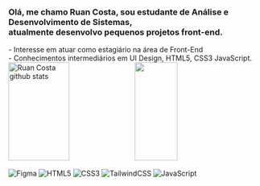  <h3>Olá, me chamo Ruan Costa, sou estudante de Análise e Desenvolvimento de Sistemas, <br> atualmente desenvolvo pequenos projetos front-end.</h3>
- Interesse em atuar como estagiário na área de Front-End <br>
- Conhecimentos intermediários em UI Design, HTML5, CSS3 JavaScript.
 <br>

 <div align="start">  
  <img width="49%" height="195px" src="https://github-readme-stats.vercel.app/api?username=RuanCosta07&show_icons=true&count_private=true&hide_border=true&title_color=F8F8FF&icon_color=F8F8FF&text_color=c9d1d9&bg_color=0d1117" alt="Ruan Costa github stats" /> 
  <img width="41%" height="195px" src="https://github-readme-stats.vercel.app/api/top-langs/?username=RuanCosta07&layout=compact&hide_border=true&title_color=F8F8FF&text_color=00bfbf&bg_color=0d1117"/>
</div>
 
![Figma](https://img.shields.io/badge/figma-%23F24E1E.svg?style=for-the-badge&logo=figma&logoColor=white)
![HTML5](https://img.shields.io/badge/html5-%23E34F26.svg?style=for-the-badge&logo=html5&logoColor=white)
![CSS3](https://img.shields.io/badge/css3-%231572B6.svg?style=for-the-badge&logo=css3&logoColor=white)
![TailwindCSS](https://img.shields.io/badge/tailwindcss-%2338B2AC.svg?style=for-the-badge&logo=tailwind-css&logoColor=white)
![JavaScript](https://img.shields.io/badge/javascript-%23323330.svg?style=for-the-badge&logo=javascript&logoColor=%23F7DF1E)
